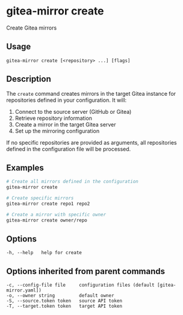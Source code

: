 # gitea-mirror create

Create Gitea mirrors

## Usage

```
gitea-mirror create [<repository> ...] [flags]
```

## Description

The `create` command creates mirrors in the target Gitea instance for repositories defined in your configuration. It will:

1. Connect to the source server (GitHub or Gitea)
2. Retrieve repository information
3. Create a mirror in the target Gitea server
4. Set up the mirroring configuration

If no specific repositories are provided as arguments, all repositories defined in the configuration file will be processed.

## Examples

```bash
# Create all mirrors defined in the configuration
gitea-mirror create

# Create specific mirrors
gitea-mirror create repo1 repo2

# Create a mirror with specific owner
gitea-mirror create owner/repo
```

## Options

```
-h, --help   help for create
```

## Options inherited from parent commands

```
-c, --config-file file     configuration files (default [gitea-mirror.yaml])
-o, --owner string         default owner
-S, --source.token token   source API token
-T, --target.token token   target API token
```

